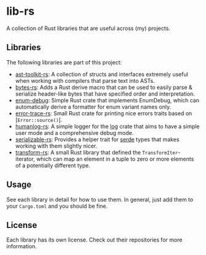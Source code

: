 # lib-rs
A collection of Rust libraries that are useful across (my) projects.


## Libraries
The following libraries are part of this project:
- [ast-toolkit-rs](https://github.com/Lut99/ast-toolkit-rs): A collection of structs and interfaces extremely useful when working with compilers that parse text into ASTs.
- [bytes-rs](https://github.com/Lut99/bytes-rs): Adds a Rust derive macro that can be used to easily parse & serialize header-like bytes that have specified order and interpretation.
- [enum-debug](https://github.com/Lut99/enum-debug): Simple Rust crate that implements EnumDebug, which can automatically derive a formatter for enum variant names only.
- [error-trace-rs](https://github.com/Lut99/error-trace-rs): Small Rust crate for printing nice errors traits based on [`Error::source()`].
- [humanlog-rs](https://github.com/Lut99/humanlog-rs): A simple logger for the [log](https://https://docs.rs/log/latest/log/) crate that aims to have a simple user mode and a comprehensive debug mode.
- [serializable-rs](https://github.com/Lut99/serializable-rs): Provides a helper trait for [serde](https://serde.rs) types that makes working with them slightly nicer.
- [transform-rs](https://github.com/Lut99/transform-rs): A small Rust library that defined the `TransformIter`-iterator, which can map an element in a tuple to zero or more elements of a potentially different type.


## Usage
See each library in detail for how to use them. In general, just add them to your `Cargo.toml` and you should be fine.


## License
Each library has its own license. Check out their repositories for more information.
